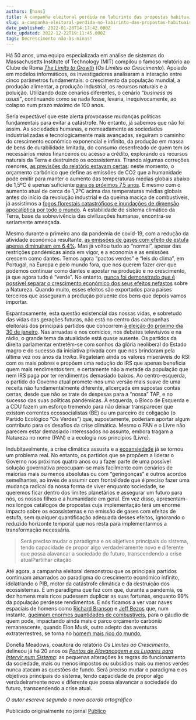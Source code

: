 ```yaml
---
authors: [hans]
title: A campanha eleitoral perdida no labirinto das propostas habituais
slug: a-campanha-eleitoral-perdida-no-labirinto-das-propostas-habituais
date_published: 2022-01-28T14:17:42.000Z
date_updated: 2022-12-22T19:11:45.000Z
tags: Decrescimento não-às-minas!
---
```

Há 50 anos, uma equipa especializada em análise de sistemas do Massachusetts Institute of Technology (MIT) compilou o famoso relatório ao Clube de Roma *[The Limits to Growth](https://www.clubofrome.org/publication/the-limits-to-growth/)* (*Os Limites ao Crescimento*). Apoiado em modelos informáticos, os investigadores analisaram a interação entre cinco parâmetros fundamentais: o crescimento da população mundial, a produção alimentar, a produção industrial, os recursos naturais e a poluição. Utilizando doze cenários diferentes, o cenário “*business as usual”*, continuando como se nada fosse, levaria, inequivocamente, ao colapso num prazo máximo de 100 anos.

Seria expectável que este alerta provocasse mudanças políticas fundamentais para evitar a catástrofe. No entanto, já sabemos que não foi assim. As sociedades humanas, e nomeadamente as sociedades industrializadas e tecnologicamente mais avançadas, seguiram o caminho do crescimento económico exponencial e infinito, da produção em massa de bens de durabilidade limitada, do consumo desenfreado de quem tem os necessários meios financeiros ou acesso a crédito, explorando os recursos naturais da Terra e destruindo os ecossistemas. Tirando algumas correções menores, [as previsões do relatório estavam certas](https://www.ingentaconnect.com/content/oekom/gaia/2012/00000021/00000002/art00010): neste momento, o orçamento carbónico que define as emissões de CO2 que a humanidade pode emitir para manter o aumento das temperaturas médias globais abaixo de 1,5ºC é apenas suficiente [para os próximos 7,5 anos](https://www.mcc-berlin.net/en/research/co2-budget.html). E mesmo com o aumento atual de cerca de 1,2ºC acima das temperaturas médias globais antes do início da revolução industrial e da queima maciça de combustíveis, já assistimos a [fogos florestais catastróficos e inundações de dimensão apocalíptica por todo o mundo](https://www.publico.pt/2021/12/26/p3/noticia/2021-trouxe-onda-fenomenos-climaticos-extremos-pior-cientistas-1989283). A estabilidade do sistema climático da Terra, base da sobrevivência das civilizações humanas, encontra-se seriamente ameaçada.

Mesmo durante o primeiro ano da pandemia de covid-19, com a redução da atividade económica resultante, [as emissões de gases com efeito de estufa apenas diminuíram em 6,4%](https://www.nature.com/articles/d41586-021-00090-3). Mas já voltou tudo ao “normal”, apesar das restrições pandémicas ainda em vigor, e a economia e as emissões crescem como dantes. Temos agora “pactos verdes” e “leis do clima”, em Portugal, na Europa e pelo mundo fora, que nos querem fazer crer que podemos continuar como dantes e apostar na produção e no crescimento, já que agora tudo é “verde”. No entanto, [nunca foi demonstrado que é possível separar o crescimento económico dos seus efeitos nefastos](https://eeb.org/library/decoupling-debunked/) sobre a Natureza. Quando muito, esses efeitos são exportados para países terceiros que asseguram a produção poluente dos bens que depois vamos importar.

Espantosamente, esta questão existencial das nossas vidas, e sobretudo das vidas das gerações futuras, não está no centro das campanhas eleitorais dos principais partidos que concorrem [à eleição do próximo dia 30 de janeiro](https://www.publico.pt/eleicoes-legislativas-2022). Nas arruadas e nos comícios, nos debates televisivos e na rádio, o grande tema da atualidade está quase ausente. Os partidos da direita parlamentar entretêm-se com sonhos da glória neoliberal do Estado magro e do sucesso da iniciativa privada com que nos brindaram pela última vez nos anos da *troika*. Regateiam ainda os valores miseráveis do RSI com os mais pobres e propõem uma redução do IRS que apenas beneficia quem mais rendimentos tem, e certamente não a metade da população que nem IRS paga por ter rendimentos demasiado baixos. Ao centro-esquerda, o partido do Governo atual promete-nos uma versão mais suave de uma receita não fundamentalmente diferente, alicerçada em supostas contas certas, desde que não se trate de despesas para a “nossa” TAP, e no sucesso das suas políticas pandémicas. À esquerda, o Bloco de Esquerda e a CDU fazem um esforço tremendo para não deixar transparecer que existem correntes ecossocialistas (BE) ou um parceiro de coligação (o Partido Ecológico “Os Verdes”) que, supostamente, poderiam aportar algum contributo para os desafios da crise climática. Mesmo o PAN e o Livre não parecem estar demasiado interessados no assunto, embora tragam a Natureza no nome (PAN) e a ecologia nos princípios (Livre).

Indubitavelmente, a crise climática assusta e a [ecoansiedade](https://www.publico.pt/2021/09/24/p3/noticia/ansiedade-climatica-hoje-ja-acontece-tanta-devastadora-esperar-futuro-1978467) já se tornou um problema real. No entanto, os partidos que se propõem a liderar o Governo nos próximos quatro anos ou a fazer parte de uma possível solução governativa preocupam-se mais facilmente com cenários de maiorias mais ou menos absolutas ou com “geringonças” e outros acordos semelhantes, ao invés de assumir com frontalidade que é preciso fazer uma mudança radical da nossa forma de viver enquanto sociedade, se queremos ficar dentro dos limites planetários e assegurar um futuro para nós, os nossos filhos e a humanidade em geral. Em vez disso, apresentam-nos longos catálogos de propostas cuja implementação terá um enorme impacto sobre os ecossistemas e na emissão de gases com efeitos de estufa, sem qualquer quantificação adequada desses efeitos, ignorando o reduzido horizonte temporal que nos resta para implementarmos a transformação necessária.

> Será preciso mudar o paradigma e os objetivos principais do sistema, tendo capacidade de propor algo verdadeiramente novo e diferente que possa alavancar a sociedade do futuro, transcendendo a crise atualPartilhar citação

Até agora, a campanha eleitoral demonstrou que os principais partidos continuam amarrados ao paradigma do crescimento económico infinito, idolatrando o PIB, motor da catástrofe climática e da destruição dos ecossistemas. É um paradigma que faz com que, durante a pandemia, os dez homens mais ricos pudessem duplicar as suas fortunas, enquanto 99% da população perdesse rendimentos. E nós ficamos a ver voar naves espaciais de homens como [Richard Branson](https://www.publico.pt/2021/07/02/ciencia/noticia/turismo-espacial-richard-branson-quer-ir-espaco-ja-proximo-dia-11-1968848) e [Jeff Bezos](https://www.publico.pt/2021/07/20/ciencia/noticia/milionario-jeff-bezos-partiu-espaco-longe-rapido-1971077) que, num instante, [queimam enormes quantidades de combustíveis](https://www.treehugger.com/what-is-carbon-footprint-of-space-tourism-5192322), para o gáudio de quem pode, impactando ainda mais o parco orçamento carbónio remanescente, quando Elon Musk, outro adepto das aventuras extraterrestres, se torna no [homem mais rico do mundo](https://www.publico.pt/2021/01/07/economia/noticia/elon-musk-destrona-bezos-homem-rico-mundo-1945450),

Donella Meadows, coautora do relatório *Os Limites ao Crescimento*, delineou já há 20 anos os *[Pontos de Alavancagem e os Lugares para Intervir num Sistema](https://donellameadows.org/archives/leverage-points-places-to-intervene-in-a-system/)*: as pequenas alterações às regras do funcionamento da sociedade, mais ou menos impostos ou subsídios mais ou menos verdes nunca atacam as questões de fundo. Será preciso mudar o paradigma e os objetivos principais do sistema, tendo capacidade de propor algo verdadeiramente novo e diferente que possa alavancar a sociedade do futuro, transcendendo a crise atual.

*O autor escreve segundo o novo acordo ortográfico*

Publicado originalmente no jornal [Público](https://www.publico.pt/2022/01/25/opiniao/opiniao/campanha-eleitoral-perdida-labirinto-propostas-habituais-1992932)
